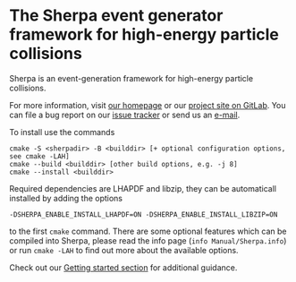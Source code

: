 # The Sherpa event generator framework for high-energy particle collisions

Sherpa is an event-generation framework for high-energy
particle collisions.

For more information, visit [our homepage](http://sherpa-team.gitlab.io)
or our [project site on GitLab](https://gitlab.com/sherpa-team/sherpa).
You can file a bug report on our [issue tracker](https://gitlab.com/sherpa-team/sherpa/issues)
or send us an [e-mail](sherpa@projects.hepforge.org).

To install use the commands
```
cmake -S <sherpadir> -B <builddir> [+ optional configuration options, see cmake -LAH]
cmake --build <builddir> [other build options, e.g. -j 8]
cmake --install <builddir>
```
Required dependencies are LHAPDF and libzip, they can be automaticall installed by adding
the options
```
-DSHERPA_ENABLE_INSTALL_LHAPDF=ON -DSHERPA_ENABLE_INSTALL_LIBZIP=ON
```
to the first `cmake` command. There are some optional features which can be compiled 
into Sherpa, please read the info page (`info Manual/Sherpa.info`) 
or run `cmake -LAH` to find out more about the available options.

Check out our [Getting started section](Manual/source/manual/getting-started.rst) for additional guidance.
